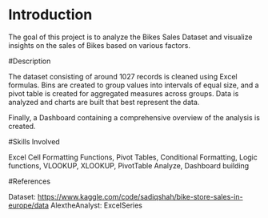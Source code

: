 # Introduction 
The goal of this project is to analyze the Bikes Sales Dataset and visualize insights on the sales of Bikes based on various factors. 

#Description

The dataset consisting of around 1027 records is cleaned using Excel formulas. Bins are created to group values into intervals of equal size, and a pivot table is created for aggregated measures across groups. Data is analyzed and charts are built that best represent the data. 

Finally, a Dashboard containing a comprehensive overview of the analysis is created.

#Skills Involved

Excel Cell Formatting Functions, Pivot Tables, Conditional Formatting, Logic functions, VLOOKUP, XLOOKUP, PivotTable Analyze, Dashboard building

#References

Dataset: https://www.kaggle.com/code/sadiqshah/bike-store-sales-in-europe/data
AlextheAnalyst: ExcelSeries
